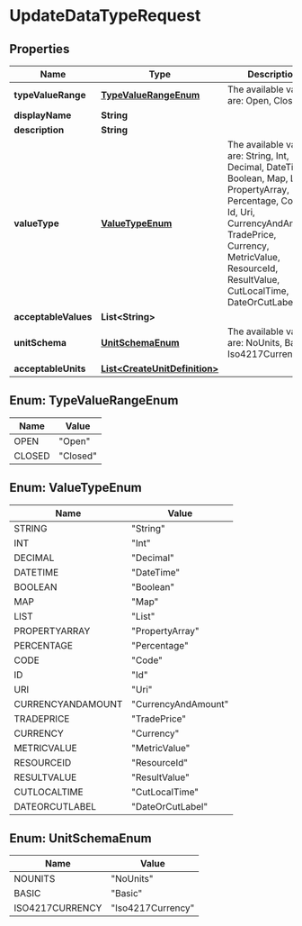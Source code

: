 

# UpdateDataTypeRequest

## Properties

Name | Type | Description | Notes
------------ | ------------- | ------------- | -------------
**typeValueRange** | [**TypeValueRangeEnum**](#TypeValueRangeEnum) | The available values are: Open, Closed | 
**displayName** | **String** |  | 
**description** | **String** |  | 
**valueType** | [**ValueTypeEnum**](#ValueTypeEnum) | The available values are: String, Int, Decimal, DateTime, Boolean, Map, List, PropertyArray, Percentage, Code, Id, Uri, CurrencyAndAmount, TradePrice, Currency, MetricValue, ResourceId, ResultValue, CutLocalTime, DateOrCutLabel | 
**acceptableValues** | **List&lt;String&gt;** |  |  [optional]
**unitSchema** | [**UnitSchemaEnum**](#UnitSchemaEnum) | The available values are: NoUnits, Basic, Iso4217Currency |  [optional]
**acceptableUnits** | [**List&lt;CreateUnitDefinition&gt;**](CreateUnitDefinition.md) |  |  [optional]



## Enum: TypeValueRangeEnum

Name | Value
---- | -----
OPEN | &quot;Open&quot;
CLOSED | &quot;Closed&quot;



## Enum: ValueTypeEnum

Name | Value
---- | -----
STRING | &quot;String&quot;
INT | &quot;Int&quot;
DECIMAL | &quot;Decimal&quot;
DATETIME | &quot;DateTime&quot;
BOOLEAN | &quot;Boolean&quot;
MAP | &quot;Map&quot;
LIST | &quot;List&quot;
PROPERTYARRAY | &quot;PropertyArray&quot;
PERCENTAGE | &quot;Percentage&quot;
CODE | &quot;Code&quot;
ID | &quot;Id&quot;
URI | &quot;Uri&quot;
CURRENCYANDAMOUNT | &quot;CurrencyAndAmount&quot;
TRADEPRICE | &quot;TradePrice&quot;
CURRENCY | &quot;Currency&quot;
METRICVALUE | &quot;MetricValue&quot;
RESOURCEID | &quot;ResourceId&quot;
RESULTVALUE | &quot;ResultValue&quot;
CUTLOCALTIME | &quot;CutLocalTime&quot;
DATEORCUTLABEL | &quot;DateOrCutLabel&quot;



## Enum: UnitSchemaEnum

Name | Value
---- | -----
NOUNITS | &quot;NoUnits&quot;
BASIC | &quot;Basic&quot;
ISO4217CURRENCY | &quot;Iso4217Currency&quot;



